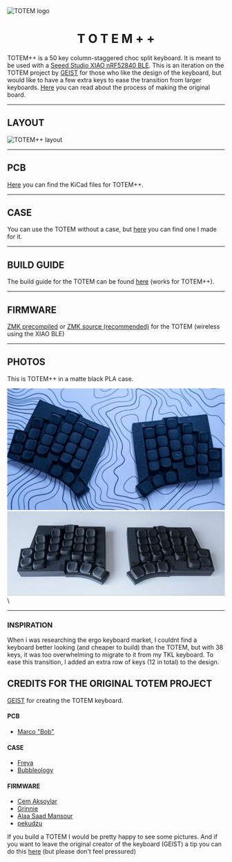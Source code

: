 <picture align="center">
  <source media="(prefers-color-scheme: dark)" srcset="/docs/images/TOTEM_logo_dark.svg">
  <source media="(prefers-color-scheme: light)" srcset="/docs/images/TOTEM_logo_bright.svg">
  <img alt="TOTEM logo" src="/docs/images/TOTEM_logo_dark.svg">
</picture>

<h1 align="center">T O T E M  + +</h1>

TOTEM++ is a 50 key column-staggered choc split keyboard. It is meant to be used with a [Seeed Studio XIAO nRF52840 BLE](https://www.seeedstudio.com/Seeed-XIAO-BLE-nRF52840-p-5201.html). 
This is an iteration on the TOTEM project by [GEIST](https://github.com/GEIGEIGEIST/TOTEM/tree/main) for those who like the design of the keyboard, but would like to have a few extra keys to ease the transition from larger keyboards.
[Here](https://www.hackster.io/geist/totem-a-tiny-splitkeyboard-with-splay-cb2e43) you can read about the process of making the original board.

***

## LAYOUT

![TOTEM++ layout](/docs/images/++_layout.svg)

***

## PCB

[Here](/PCB/) you can find the KiCad files for TOTEM++.

***

## CASE

You can use the TOTEM without a case, but [here](/case/) you can find one I made for it.

***

## BUILD GUIDE

The build guide for the TOTEM can be found [here](/docs/buildguide.md) (works for TOTEM++).

***

## FIRMWARE

[ZMK precompiled](/firmware/) or [ZMK source (recommended)](https://github.com/nxtrm/zmk-config) for the TOTEM (wireless using the XIAO BLE)

***


## PHOTOS

This is TOTEM++ in a matte black PLA case.

![TOTEM matte black](/docs/images/++_black.jpg)\
![TOTEM matte black](/docs/images/++_black_side.jpg)\


***


### INSPIRATION

When i was researching the ergo keyboard market, I couldnt find a keyboard better looking (and cheaper to build) than the TOTEM, but with 38 keys, it was too overwhelming to migrate to it from my TKL keyboard.
To ease this transition, I added an extra row of keys (12 in total) to the design.



## CREDITS FOR THE ORIGINAL TOTEM PROJECT

[GEIST](https://github.com/GEIGEIGEIST) for creating the TOTEM keyboard.

#### PCB
- [Marco "Bob"](https://github.com/GroooveBob)

#### CASE
- [Freya](https://github.com/freya-irl)
- [Bubbleology](https://github.com/bubbleology)

#### FIRMWARE
- [Cem Aksoylar](https://github.com/caksoylar)
- [Grinnie](https://github.com/regicidalplutophage)
- [Alaa Saad Mansour](https://github.com/AlaaSaadAbdo)
- [pekudzu](https://github.com/pekudzu)


If you build a TOTEM I would be pretty happy to see some pictures. And if you want to leave the original creator of the keyboard (GEIST) a tip you can do this [here](https://ko-fi.com/geigeigeist) (but please don't feel pressured)
